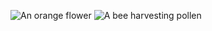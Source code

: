 ![An orange flower](Assets/flower.png "A beautiful flower")
![A bee harvesting pollen](Assets/bumblebee.gif "A bee harvesting pollen")